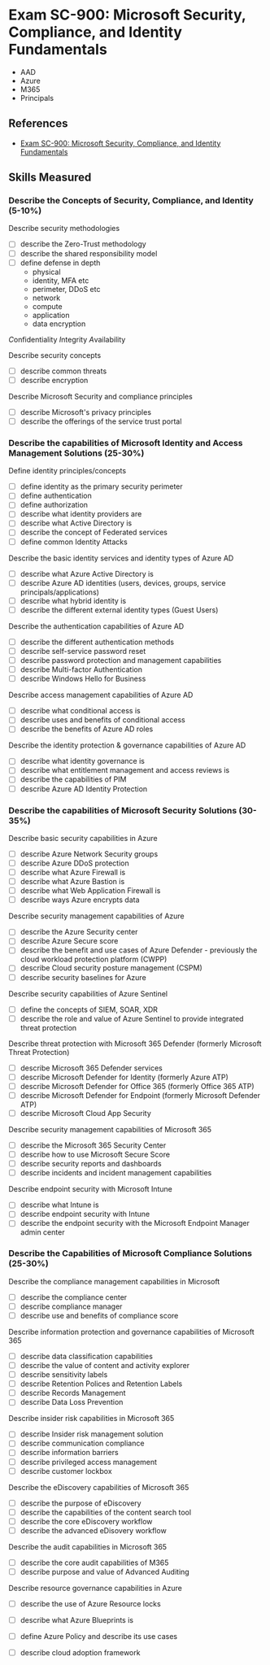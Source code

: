 # Exam SC-900: Microsoft Security, Compliance, and Identity Fundamentals

- AAD
- Azure
- M365
- Principals

## References

- [Exam SC-900: Microsoft Security, Compliance, and Identity Fundamentals](https://docs.microsoft.com/en-us/learn/certifications/exams/sc-900)

## Skills Measured

### Describe the Concepts of Security, Compliance, and Identity (5-10%)

Describe security methodologies
- [ ] describe the Zero-Trust methodology
- [ ] describe the shared responsibility model
- [ ] define defense in depth
    - physical
    - identity, MFA etc
    - perimeter, DDoS etc
    - network
    - compute
    - application
    - data encryption

*C*onfidentiality
*I*ntegrity
*A*vailability

Describe security concepts
- [ ] describe common threats
- [ ] describe encryption
 
Describe Microsoft Security and compliance principles
- [ ] describe Microsoft's privacy principles
- [ ] describe the offerings of the service trust portal

### Describe the capabilities of Microsoft Identity and Access Management Solutions (25-30%)

Define identity principles/concepts
- [ ] define identity as the primary security perimeter
- [ ] define authentication
- [ ] define authorization
- [ ] describe what identity providers are
- [ ] describe what Active Directory is
- [ ] describe the concept of Federated services
- [ ] define common Identity Attacks

Describe the basic identity services and identity types of Azure AD
- [ ] describe what Azure Active Directory is
- [ ] describe Azure AD identities (users, devices, groups, service principals/applications)
- [ ] describe what hybrid identity is
- [ ] describe the different external identity types (Guest Users)

Describe the authentication capabilities of Azure AD
- [ ] describe the different authentication methods
- [ ] describe self-service password reset
- [ ] describe password protection and management capabilities
- [ ] describe Multi-factor Authentication
- [ ] describe Windows Hello for Business

Describe access management capabilities of Azure AD
- [ ] describe what conditional access is
- [ ] describe uses and benefits of conditional access
- [ ] describe the benefits of Azure AD roles

Describe the identity protection & governance capabilities of Azure AD
- [ ] describe what identity governance is
- [ ] describe what entitlement management and access reviews is
- [ ] describe the capabilities of PIM
- [ ] describe Azure AD Identity Protection

### Describe the capabilities of Microsoft Security Solutions (30-35%)

Describe basic security capabilities in Azure
- [ ] describe Azure Network Security groups
- [ ] describe Azure DDoS protection
- [ ] describe what Azure Firewall is
- [ ] describe what Azure Bastion is
- [ ] describe what Web Application Firewall is
- [ ] describe ways Azure encrypts data

Describe security management capabilities of Azure
- [ ] describe the Azure Security center
- [ ] describe Azure Secure score
- [ ] describe the benefit and use cases of Azure Defender - previously the cloud workload protection platform (CWPP)
- [ ] describe Cloud security posture management (CSPM)
- [ ] describe security baselines for Azure

Describe security capabilities of Azure Sentinel
- [ ] define the concepts of SIEM, SOAR, XDR
- [ ] describe the role and value of Azure Sentinel to provide integrated threat protection

Describe threat protection with Microsoft 365 Defender (formerly Microsoft Threat Protection)
- [ ] describe Microsoft 365 Defender services
- [ ] describe Microsoft Defender for Identity (formerly Azure ATP)
- [ ] describe Microsoft Defender for Office 365 (formerly Office 365 ATP)
- [ ] describe Microsoft Defender for Endpoint (formerly Microsoft Defender ATP)
- [ ] describe Microsoft Cloud App Security

Describe security management capabilities of Microsoft 365
- [ ] describe the Microsoft 365 Security Center
- [ ] describe how to use Microsoft Secure Score
- [ ] describe security reports and dashboards
- [ ] describe incidents and incident management capabilities

Describe endpoint security with Microsoft Intune
- [ ] describe what Intune is
- [ ] describe endpoint security with Intune
- [ ] describe the endpoint security with the Microsoft Endpoint Manager admin center

### Describe the Capabilities of Microsoft Compliance Solutions (25-30%)

Describe the compliance management capabilities in Microsoft
- [ ] describe the compliance center
- [ ] describe compliance manager
- [ ] describe use and benefits of compliance score

Describe information protection and governance capabilities of Microsoft 365
- [ ] describe data classification capabilities
- [ ] describe the value of content and activity explorer
- [ ] describe sensitivity labels
- [ ] describe Retention Polices and Retention Labels
- [ ] describe Records Management
- [ ] describe Data Loss Prevention

Describe insider risk capabilities in Microsoft 365
- [ ] describe Insider risk management solution
- [ ] describe communication compliance
- [ ] describe information barriers
- [ ] describe privileged access management
- [ ] describe customer lockbox

Describe the eDiscovery capabilities of Microsoft 365
- [ ] describe the purpose of eDiscovery
- [ ] describe the capabilities of the content search tool
- [ ] describe the core eDiscovery workflow
- [ ] describe the advanced eDisovery workflow

Describe the audit capabilities in Microsoft 365
- [ ] describe the core audit capabilities of M365
- [ ] describe purpose and value of Advanced Auditing

Describe resource governance capabilities in Azure
- [ ] describe the use of Azure Resource locks
- [ ] describe what Azure Blueprints is 
- [ ] define Azure Policy and describe its use cases
- [ ] describe cloud adoption framework
 
